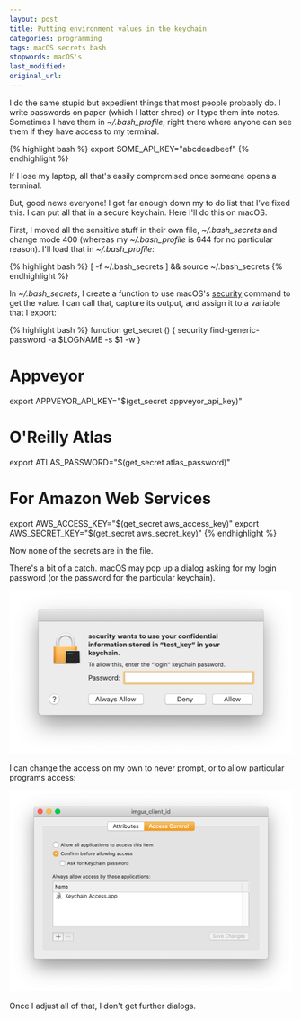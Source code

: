 ```yaml
---
layout: post
title: Putting environment values in the keychain
categories: programming
tags: macOS secrets bash
stopwords: macOS's
last_modified:
original_url:
---
```


I do the same stupid but expedient things that most people probably do. I write passwords on paper (which I latter shred) or I type them into notes. Sometimes I have them in *~/.bash_profile*, right there where anyone can see them if they have access to my terminal.

<!--more-->

{% highlight bash %}
export SOME_API_KEY="abcdeadbeef"
{% endhighlight %}

If I lose my laptop, all that's easily compromised once someone opens a terminal.

But, good news everyone! I got far enough down my to do list that I've fixed this. I can put all that in a secure keychain. Here I'll do this on macOS.

First, I moved all the sensitive stuff in their own file, *~/.bash_secrets* and change mode 400 (whereas my *~/.bash_profile* is 644 for no particular reason). I'll load that in *~/.bash_profile*:

{% highlight bash %}
[ -f ~/.bash_secrets ] && source ~/.bash_secrets
{% endhighlight %}

In *~/.bash_secrets*, I create a function to use macOS's [security](https://ss64.com/osx/security.html) command to get the value. I can call that, capture its output, and assign it to a variable that I export:

{% highlight bash %}
function get_secret () {
	security find-generic-password -a $LOGNAME -s $1 -w
	}

# Appveyor
export APPVEYOR_API_KEY="$(get_secret appveyor_api_key)"

# O'Reilly Atlas
export ATLAS_PASSWORD="$(get_secret atlas_password)"

# For Amazon Web Services
export AWS_ACCESS_KEY="$(get_secret aws_access_key)"
export AWS_SECRET_KEY="$(get_secret aws_secret_key)"
{% endhighlight %}

Now none of the secrets are in the file.

There's a bit of a catch. macOS may pop up a dialog asking for my login password (or the password for the particular keychain).

![](/images/keychains/dialog.png)

I can change the access on my own to never prompt, or to allow particular programs access:

![](/images/keychains/access.png)

Once I adjust all of that, I don't get further dialogs.
